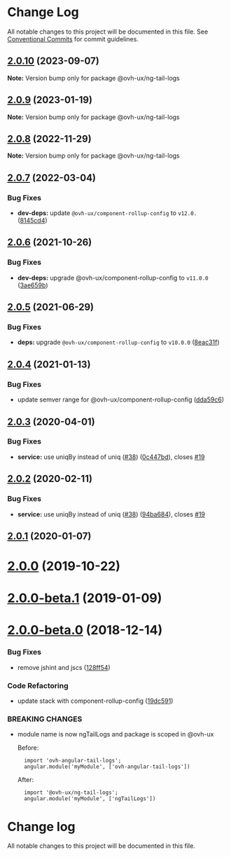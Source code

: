 # Change Log

All notable changes to this project will be documented in this file.
See [Conventional Commits](https://conventionalcommits.org) for commit guidelines.

## [2.0.10](https://github.com/ovh/manager/compare/@ovh-ux/ng-tail-logs@2.0.9...@ovh-ux/ng-tail-logs@2.0.10) (2023-09-07)

**Note:** Version bump only for package @ovh-ux/ng-tail-logs





## [2.0.9](https://github.com/ovh/manager/compare/@ovh-ux/ng-tail-logs@2.0.8...@ovh-ux/ng-tail-logs@2.0.9) (2023-01-19)

**Note:** Version bump only for package @ovh-ux/ng-tail-logs





## [2.0.8](https://github.com/ovh/manager/compare/@ovh-ux/ng-tail-logs@2.0.7...@ovh-ux/ng-tail-logs@2.0.8) (2022-11-29)

**Note:** Version bump only for package @ovh-ux/ng-tail-logs





## [2.0.7](https://github.com/ovh/manager/compare/@ovh-ux/ng-tail-logs@2.0.6...@ovh-ux/ng-tail-logs@2.0.7) (2022-03-04)


### Bug Fixes

* **dev-deps:** update `@ovh-ux/component-rollup-config` to `v12.0.` ([8145cd4](https://github.com/ovh/manager/commit/8145cd44a34cec071db4b5267182705625951077))



## [2.0.6](https://github.com/ovh/manager/compare/@ovh-ux/ng-tail-logs@2.0.5...@ovh-ux/ng-tail-logs@2.0.6) (2021-10-26)


### Bug Fixes

* **dev-deps:** upgrade @ovh-ux/component-rollup-config to `v11.0.0` ([3ae659b](https://github.com/ovh/manager/commit/3ae659bea59244fd5660375b9dac52055cc374b0))



## [2.0.5](https://github.com/ovh/manager/compare/@ovh-ux/ng-tail-logs@2.0.4...@ovh-ux/ng-tail-logs@2.0.5) (2021-06-29)


### Bug Fixes

* **deps:** upgrade `@ovh-ux/component-rollup-config` to `v10.0.0` ([8eac31f](https://github.com/ovh/manager/commit/8eac31f81e46d1570c131cf55788d6435842ab6d))



## [2.0.4](https://github.com/ovh/manager/compare/@ovh-ux/ng-tail-logs@2.0.3...@ovh-ux/ng-tail-logs@2.0.4) (2021-01-13)


### Bug Fixes

* update semver range for @ovh-ux/component-rollup-config ([dda59c6](https://github.com/ovh/manager/commit/dda59c6b71cb4ad9ab98f06a0bf995a7eb45a1d9))



## [2.0.3](https://github.com/ovh/manager/compare/@ovh-ux/ng-tail-logs@2.0.2...@ovh-ux/ng-tail-logs@2.0.3) (2020-04-01)


### Bug Fixes

* **service:** use uniqBy instead of uniq ([#38](https://github.com/ovh/manager/issues/38)) ([0c447bd](https://github.com/ovh/manager/commit/0c447bde5e26dfac11434ffe89bccef72984321c)), closes [#19](https://github.com/ovh/manager/issues/19)



## [2.0.2](https://github.com/ovh-ux/ng-tail-logs/compare/v2.0.1...v2.0.2) (2020-02-11)


### Bug Fixes

* **service:** use uniqBy instead of uniq ([#38](https://github.com/ovh-ux/ng-tail-logs/issues/38)) ([94ba684](https://github.com/ovh-ux/ng-tail-logs/commit/94ba684f51aceac7f970d59e5174fd0ae13cd49b)), closes [#19](https://github.com/ovh-ux/ng-tail-logs/issues/19)



## [2.0.1](https://github.com/ovh-ux/ng-tail-logs/compare/v2.0.0...v2.0.1) (2020-01-07)



# [2.0.0](https://github.com/ovh-ux/ng-tail-logs/compare/v2.0.0-beta.1...v2.0.0) (2019-10-22)



# [2.0.0-beta.1](https://github.com/ovh-ux/ng-tail-logs/compare/v2.0.0-beta.0...v2.0.0-beta.1) (2019-01-09)



# [2.0.0-beta.0](https://github.com/ovh-ux/ng-tail-logs/compare/1.1.2...2.0.0-beta.0) (2018-12-14)


### Bug Fixes

* remove jshint and jscs ([128ff54](https://github.com/ovh-ux/ng-tail-logs/commit/128ff54))


### Code Refactoring

* update stack with component-rollup-config ([19dc591](https://github.com/ovh-ux/ng-tail-logs/commit/19dc591))


### BREAKING CHANGES

* module name is now ngTailLogs and package is scoped in @ovh-ux

    Before:

        import 'ovh-angular-tail-logs';
        angular.module('myModule', ['ovh-angular-tail-logs'])

    After:

        import '@ovh-ux/ng-tail-logs';
        angular.module('myModule', ['ngTailLogs'])



# Change log
All notable changes to this project will be documented in this file.

